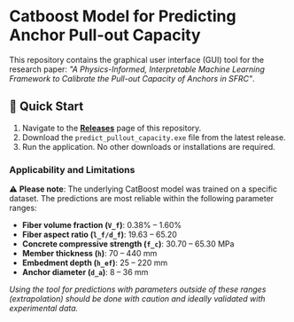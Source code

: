 # Catboost Model for Predicting Anchor Pull-out Capacity

This repository contains the graphical user interface (GUI) tool for the research paper: *"A Physics-Informed, Interpretable Machine Learning Framework to Calibrate the Pull-out Capacity of Anchors in SFRC"*.

## 🚀 Quick Start

1.  Navigate to the [**Releases**](https://github.com/holy-not-shit/Catboost_Predict_pullout_capacity/releases) page of this repository.
2.  Download the `predict_pullout_capacity.exe` file from the latest release.
3.  Run the application. No other downloads or installations are required.

### Applicability and Limitations

⚠️ **Please note**: The underlying CatBoost model was trained on a specific dataset. The predictions are most reliable within the following parameter ranges:

*   **Fiber volume fraction (`V_f`)**: 0.38% – 1.60%
*   **Fiber aspect ratio (`l_f/d_f`)**: 19.63 – 65.20
*   **Concrete compressive strength (`f_c`)**: 30.70 – 65.30 MPa
*   **Member thickness (`h`)**: 70 – 440 mm
*   **Embedment depth (`h_ef`)**: 25 – 220 mm
*   **Anchor diameter (`d_a`)**: 8 – 36 mm

*Using the tool for predictions with parameters outside of these ranges (extrapolation) should be done with caution and ideally validated with experimental data.*